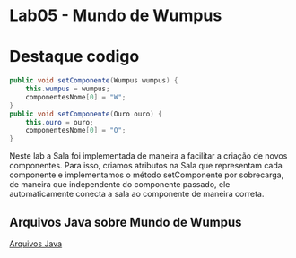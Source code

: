 # Lab05 - Mundo de Wumpus

# Destaque codigo

```java
public void setComponente(Wumpus wumpus) { 
    this.wumpus = wumpus; 
    componentesNome[0] = "W"; 
} 
public void setComponente(Ouro ouro) { 
    this.ouro = ouro; 
    componentesNome[0] = "O"; 
} 
```

Neste lab a Sala foi implementada de maneira a facilitar a criação de novos componentes. Para isso, criamos atributos na Sala que representam cada componente e implementamos o método setComponente por sobrecarga, de maneira que independente do componente passado, ele automaticamente conecta a sala ao componente de maneira correta.

## Arquivos Java sobre Mundo de Wumpus
[Arquivos Java](https://github.com/filipe-e-pedro/MC322-A_1s_2022/tree/main/lab05/src/pt/c40task/l05wumpus)
